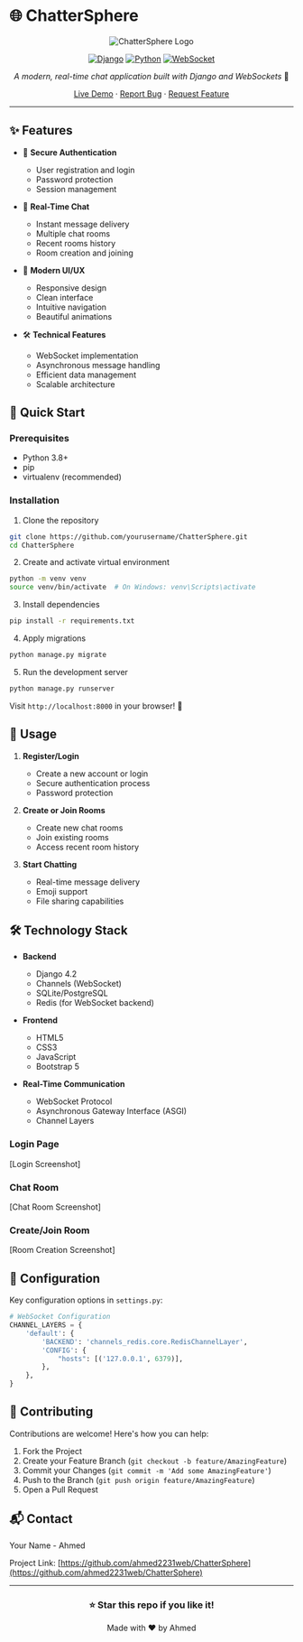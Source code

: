 # 🌐 ChatterSphere

<div align="center">

![ChatterSphere Logo](https://img.shields.io/badge/ChatterSphere-Connect%20Instantly-blue?style=for-the-badge&logo=data:image/svg+xml;base64,PHN2ZyB3aWR0aD0iNjQiIGhlaWdodD0iNjQiIHZpZXdCb3g9IjAgMCA2NCA2NCIgZmlsbD0ibm9uZSIgeG1sbnM9Imh0dHA6Ly93d3cudzMub3JnLzIwMDAvc3ZnIj48cGF0aCBkPSJNMzIgNTZDNDUuMjU0OCA1NiA1NiA0NS4yNTQ4IDU2IDMyQzU2IDE4Ljc0NTIgNDUuMjU0OCA4IDMyIDhDMTguNzQ1MiA4IDggMTguNzQ1MiA4IDMyQzggMzcuNzA3MiAxMC4wMjk2IDQyLjk3NDQgMTMuNDM0NCA0N0w4LjUxOTkyIDU1LjQ4QzEwLjY2NzIgNTUuODIwOCAxMi44OTYgNTYgMzIgNTZaIiBmaWxsPSIjZmZmIi8+PC9zdmc+)

[![Django](https://img.shields.io/badge/Django-4.2-green.svg)](https://www.djangoproject.com/)
[![Python](https://img.shields.io/badge/Python-3.8+-blue.svg)](https://www.python.org/)
[![WebSocket](https://img.shields.io/badge/WebSocket-Enabled-brightgreen.svg)](https://developer.mozilla.org/en-US/docs/Web/API/WebSocket)

*A modern, real-time chat application built with Django and WebSockets* 🚀

[Live Demo](#) · [Report Bug](#) · [Request Feature](#)

</div>

---

## ✨ Features

- 🔐 **Secure Authentication**
  - User registration and login
  - Password protection
  - Session management

- 💬 **Real-Time Chat**
  - Instant message delivery
  - Multiple chat rooms
  - Recent rooms history
  - Room creation and joining

- 🎨 **Modern UI/UX**
  - Responsive design
  - Clean interface
  - Intuitive navigation
  - Beautiful animations

- 🛠️ **Technical Features**
  - WebSocket implementation
  - Asynchronous message handling
  - Efficient data management
  - Scalable architecture

## 🚀 Quick Start

### Prerequisites

- Python 3.8+
- pip
- virtualenv (recommended)

### Installation

1. Clone the repository
```bash
git clone https://github.com/yourusername/ChatterSphere.git
cd ChatterSphere
```

2. Create and activate virtual environment
```bash
python -m venv venv
source venv/bin/activate  # On Windows: venv\Scripts\activate
```

3. Install dependencies
```bash
pip install -r requirements.txt
```

4. Apply migrations
```bash
python manage.py migrate
```

5. Run the development server
```bash
python manage.py runserver
```

Visit `http://localhost:8000` in your browser! 🎉

## 🌟 Usage

1. **Register/Login**
   - Create a new account or login
   - Secure authentication process
   - Password protection

2. **Create or Join Rooms**
   - Create new chat rooms
   - Join existing rooms
   - Access recent room history

3. **Start Chatting**
   - Real-time message delivery
   - Emoji support
   - File sharing capabilities

## 🛠️ Technology Stack

- **Backend**
  - Django 4.2
  - Channels (WebSocket)
  - SQLite/PostgreSQL
  - Redis (for WebSocket backend)

- **Frontend**
  - HTML5
  - CSS3
  - JavaScript
  - Bootstrap 5

- **Real-Time Communication**
  - WebSocket Protocol
  - Asynchronous Gateway Interface (ASGI)
  - Channel Layers

### Login Page
[Login Screenshot]

### Chat Room
[Chat Room Screenshot]

### Create/Join Room
[Room Creation Screenshot]

</details>
</div>

## 🔧 Configuration

Key configuration options in `settings.py`:

```python
# WebSocket Configuration
CHANNEL_LAYERS = {
    'default': {
        'BACKEND': 'channels_redis.core.RedisChannelLayer',
        'CONFIG': {
            "hosts": [('127.0.0.1', 6379)],
        },
    },
}
```

## 🤝 Contributing

Contributions are welcome! Here's how you can help:

1. Fork the Project
2. Create your Feature Branch (`git checkout -b feature/AmazingFeature`)
3. Commit your Changes (`git commit -m 'Add some AmazingFeature'`)
4. Push to the Branch (`git push origin feature/AmazingFeature`)
5. Open a Pull Request

## 📬 Contact

Your Name - Ahmed

Project Link: [https://github.com/ahmed2231web/ChatterSphere](https://github.com/ahmed2231web/ChatterSphere)

---

<div align="center">

### ⭐ Star this repo if you like it!

Made with ❤️ by Ahmed

</div>

